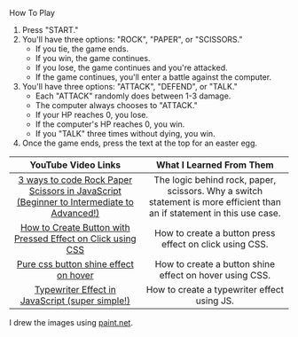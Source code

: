 How To Play
1. Press "START."
2. You'll have three options: "ROCK", "PAPER", or "SCISSORS."
    * If you tie, the game ends.
    * If you win, the game continues.
    * If you lose, the game continues and you're attacked.
    * If the game continues, you'll enter a battle against the computer.
3. You'll have three options: "ATTACK", "DEFEND", or "TALK."
    * Each "ATTACK" randomly does between 1-3 damage.
    * The computer always chooses to "ATTACK."
    * If your HP reaches 0, you lose.
    * If the computer's HP reaches 0, you win.
    * If you "TALK" three times without dying, you win.
4. Once the game ends, press the text at the top for an easter egg.

YouTube Video Links | What I Learned From Them
:------------------:|:--------------:
[3 ways to code Rock Paper Scissors in JavaScript (Beginner to Intermediate to Advanced!)](https://www.youtube.com/watch?v=RwFeg0cEZvQ&ab_channel=CodewithAniaKub%C3%B3w) | The logic behind rock, paper, scissors. Why a switch statement is more efficient than an if statement in this use case.
[How to Create Button with Pressed Effect on Click using CSS](https://www.youtube.com/watch?v=tJEjRUzntfk&ab_channel=CodeInstinct) | How to create a button press effect on click using CSS.
[Pure css button shine effect on hover](https://www.youtube.com/watch?v=JB6AEy3PCdw&ab_channel=LearnDesign) | How to create a button shine effect on hover using CSS.
[Typewriter Effect in JavaScript (super simple!)](https://www.youtube.com/watch?v=mULM6KcF_mo&ab_channel=CodewithAniaKub%C3%B3w) | How to create a typewriter effect using JS.

I drew the images using [paint.net](https://www.getpaint.net/).
